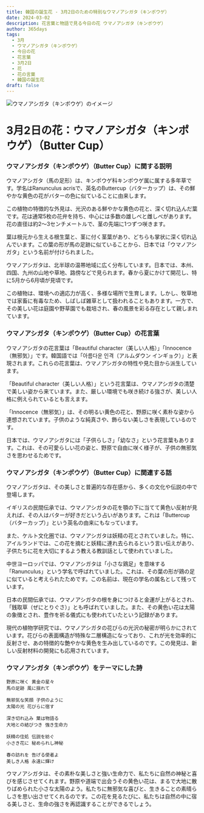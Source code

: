 ```yaml
---
title: 韓国の誕生花 - 3月2日のための特別なウマノアシガタ（キンポウゲ）
date: 2024-03-02
description: 花言葉と物語で見る今日の花 ウマノアシガタ（キンポウゲ）
author: 365days
tags:
  - 3月
  - ウマノアシガタ（キンポウゲ）
  - 今日の花
  - 花言葉
  - 3月2日
  - 花
  - 花の言葉
  - 韓国の誕生花
draft: false
---
```


![ウマノアシガタ（キンポウゲ）のイメージ](https://cdn.pixabay.com/photo/2015/05/04/20/26/buttercup-752927_1280.jpg#center#center)


# 3月2日の花：ウマノアシガタ（キンポウゲ）（Butter Cup）

### ウマノアシガタ（キンポウゲ）（Butter Cup）に関する説明

ウマノアシガタ（馬の足形）は、キンポウゲ科キンポウゲ属に属する多年草です。学名はRanunculus acrisで、英名のButtercup（バターカップ）は、その鮮やかな黄色の花がバターの色に似ていることに由来します。

この植物の特徴的な外見は、光沢のある鮮やかな黄色の花と、深く切れ込んだ葉です。花は通常5枚の花弁を持ち、中心には多数の雄しべと雌しべがあります。花の直径は約2〜3センチメートルで、茎の先端に1つずつ咲きます。

葉は根元から生える根生葉と、茎に付く茎葉があり、どちらも掌状に深く切れ込んでいます。この葉の形が馬の足跡に似ていることから、日本では「ウマノアシガタ」という名前が付けられました。

ウマノアシガタは、北半球の温帯地域に広く分布しています。日本では、本州、四国、九州の山地や草地、路傍などで見られます。春から夏にかけて開花し、特に5月から6月頃が見頃です。

この植物は、環境への適応力が高く、多様な場所で生育します。しかし、牧草地では家畜に有毒なため、しばしば雑草として扱われることもあります。一方で、その美しい花は庭園や野草園でも栽培され、春の風景を彩る存在として親しまれています。

### ウマノアシガタ（キンポウゲ）（Butter Cup）の花言葉

ウマノアシガタの花言葉は「Beautiful character（美しい人格）」「Innocence（無邪気）」です。韓国語では「아름다운 인격（アルムダウン インギョク）」と表現されます。これらの花言葉は、ウマノアシガタの特性や見た目から派生しています。

「Beautiful character（美しい人格）」という花言葉は、ウマノアシガタの清楚で美しい姿から来ています。また、厳しい環境でも咲き続ける強さが、美しい人格に例えられているとも言えます。

「Innocence（無邪気）」は、その明るい黄色の花と、野原に咲く素朴な姿から連想されています。子供のような純真さや、飾らない美しさを表現しているのです。

日本では、ウマノアシガタには「子供らしさ」「幼なさ」という花言葉もあります。これは、その可愛らしい花の姿と、野原で自由に咲く様子が、子供の無邪気さを思わせるためです。

### ウマノアシガタ（キンポウゲ）（Butter Cup）に関連する話

ウマノアシガタは、その美しさと普遍的な存在感から、多くの文化や伝説の中で登場します。

イギリスの民間伝承では、ウマノアシガタの花を顎の下に当てて黄色い反射が見えれば、その人はバターが好きだという占いがあります。これは「Buttercup（バターカップ）」という英名の由来にもなっています。

また、ケルト文化圏では、ウマノアシガタは妖精の花とされていました。特に、アイルランドでは、この花を摘むと妖精に連れ去られるという言い伝えがあり、子供たちに花を大切にするよう教える教訓話として使われていました。

中世ヨーロッパでは、ウマノアシガタは「小さな鶏足」を意味する「Ranunculus」という学名で呼ばれていました。これは、その葉の形が鶏の足に似ていると考えられたためです。この名前は、現在の学名の属名として残っています。

日本の民間伝承では、ウマノアシガタの根を身につけると金運が上がるとされ、「銭取草（ぜにとりぐさ）」とも呼ばれていました。また、その黄色い花は太陽の象徴とされ、豊作を祈る儀式にも使われていたという記録があります。

現代の植物学研究では、ウマノアシガタの花びらの光沢の秘密が明らかにされています。花びらの表面構造が特殊な二層構造になっており、これが光を効率的に反射させ、あの特徴的な艶やかな黄色を生み出しているのです。この発見は、新しい反射材料の開発にも応用されています。

### ウマノアシガタ（キンポウゲ）をテーマにした詩

    野原に咲く 黄金の星々
    馬の足跡 風に揺れて
    
    無邪気な笑顔 子供のように
    太陽の光 花びらに宿す
    
    深き切れ込み 葉は物語る
    大地との結びつき 強き生命力
    
    妖精の住処 伝説を紡ぐ
    小さき花に 秘められし神秘
    
    春の訪れを 告げる使者よ
    美しき人格 永遠に輝け

ウマノアシガタは、その素朴な美しさと強い生命力で、私たちに自然の神秘と喜びを感じさせてくれます。野原や道端で出会うその黄色い花は、まるで大地に散りばめられた小さな太陽のよう。私たちに無邪気な喜びと、生きることの素晴らしさを思い出させてくれるのです。この花を見るたびに、私たちは自然の中に宿る美しさと、生命の強さを再認識することができるでしょう。

